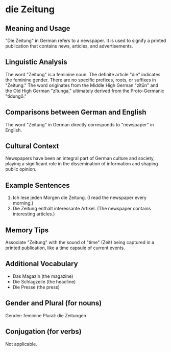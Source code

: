 # die Zeitung
## Meaning and Usage
"Die Zeitung" in German refers to a newspaper. It is used to signify a printed publication that contains news, articles, and advertisements.

## Linguistic Analysis
The word "Zeitung" is a feminine noun. The definite article "die" indicates the feminine gender. There are no specific prefixes, roots, or suffixes in "Zeitung." The word originates from the Middle High German "zîtūn" and the Old High German "zîtunga," ultimately derived from the Proto-Germanic "tīdungō."

## Comparisons between German and English
The word "Zeitung" in German directly corresponds to "newspaper" in English.

## Cultural Context
Newspapers have been an integral part of German culture and society, playing a significant role in the dissemination of information and shaping public opinion.

## Example Sentences
1. Ich lese jeden Morgen die Zeitung. (I read the newspaper every morning.)
2. Die Zeitung enthält interessante Artikel. (The newspaper contains interesting articles.)

## Memory Tips
Associate "Zeitung" with the sound of "time" (Zeit) being captured in a printed publication, like a time capsule of current events.

## Additional Vocabulary
- Das Magazin (the magazine)
- Die Schlagzeile (the headline)
- Die Presse (the press)

## Gender and Plural (for nouns)
Gender: feminine
Plural: die Zeitungen

## Conjugation (for verbs)
Not applicable.